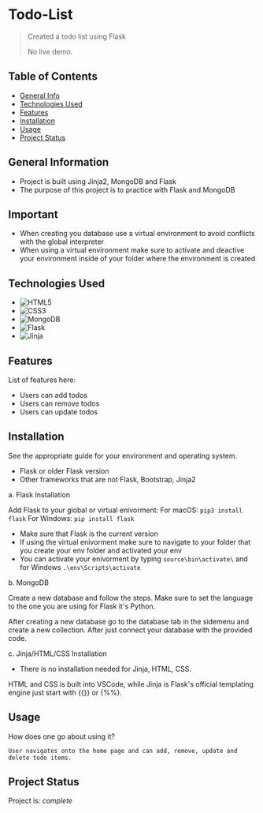 # Todo-List
> Created a todo list using Flask
> 
> No live demo. <!-- If you have the project hosted somewhere, include the link here. -->

## Table of Contents
* [General Info](#general-information)
* [Technologies Used](#technologies-used)
* [Features](#features)
* [Installation](#installation)
* [Usage](#usage)
* [Project Status](#project-status)
<!-- * [License](#license) -->

## General Information
- Project is built using Jinja2, MongoDB and Flask
- The purpose of this project is to practice with Flask and MongoDB
<!-- What problem does it (intend to) solve?-->
<!-- You don't have to answer all the questions - just the ones relevant to your project. -->

## Important
-  When creating you database use a virtual environment to avoid conflicts with the global interpreter
-  When using a virtual environment make sure to activate and deactive your environment inside of your folder where the environment is created

## Technologies Used
- ![HTML5](https://img.shields.io/badge/html5-%23E34F26.svg?style=for-the-badge&logo=html5&logoColor=white)
- ![CSS3](https://img.shields.io/badge/css3-%231572B6.svg?style=for-the-badge&logo=css3&logoColor=white)
- ![MongoDB](https://img.shields.io/badge/MongoDB-%234ea94b.svg?style=for-the-badge&logo=mongodb&logoColor=white)
- ![Flask](https://img.shields.io/badge/flask-%23000.svg?style=for-the-badge&logo=flask&logoColor=white)
- ![Jinja](https://img.shields.io/badge/jinja-white.svg?style=for-the-badge&logo=jinja&logoColor=black)

## Features
List of features here:
- Users can add todos
- Users can remove todos
- Users can update todos

## Installation
See the appropriate guide for your environment and operating system.
- Flask or older Flask version
- Other frameworks that are not Flask, Bootstrap, Jinja2
>
  a. Flask Installation
>
  Add Flask to your global or virtual enivorment:
  For macOS:
  `pip3 install flask`
  For Windows:
  `pip install flask`
- Make sure that Flask is the current version
- If using the virtual enivorment make sure to navigate to your folder that you create your env folder and activated your env
- You can activate your enivorment by typing `source\bin\activate\` and for Windows `.\env\Scripts\activate`
>
  b. MongoDB
>
  Create a new database and follow the steps. Make sure to set the language to the one you are using for Flask it's Python. 
  >
  After creating a new database go to the database tab in the sidemenu and create a new collection. After just connect your database with the provided code.
  >
>
  c. Jinja/HTML/CSS Installation
>
  - There is no installation needed for Jinja, HTML, CSS.
>
  HTML and CSS is built into VSCode, while Jinja is Flask's official templating engine just start with {{}} or {%%}.

## Usage
How does one go about using it?

`User navigates onto the home page and can add, remove, update and delete todo items.`

## Project Status
Project is: _complete_ 
